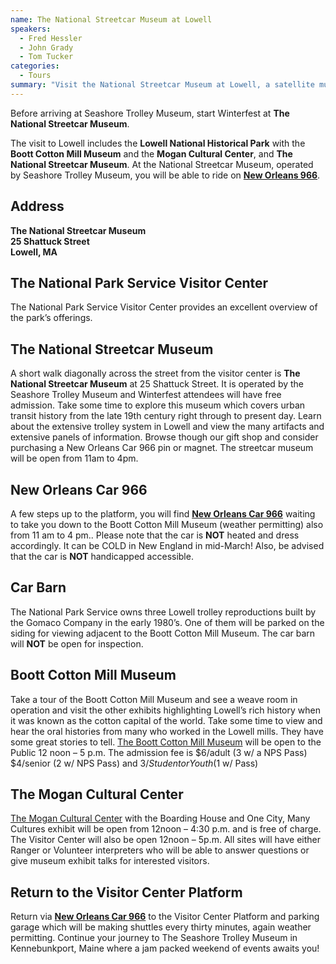```yaml
---
name: The National Streetcar Museum at Lowell
speakers:
  - Fred Hessler
  - John Grady
  - Tom Tucker
categories:
  - Tours
summary: "Visit the National Streetcar Museum at Lowell, a satellite museum of Seashore Trolley Museum, and ride on New Orleans Car 966."
---
```


Before arriving at Seashore Trolley Museum, start Winterfest at **The National Streetcar Museum**.

The visit to Lowell includes the **Lowell National Historical Park** with the **Boott Cotton Mill Museum** and the **Mogan Cultural Center**, and **The National Streetcar Museum**. At the National Streetcar Museum, operated by Seashore Trolley Museum, you will be able to ride on **[New Orleans 966](https://collections.trolleymuseum.org/items/124)**.


## Address
**The National Streetcar Museum**<br />
**25 Shattuck Street**<br />
**Lowell, MA**

## The National Park Service Visitor Center
The National Park Service Visitor Center provides an excellent overview of the park’s offerings.

## The National Streetcar Museum

A short walk diagonally across the street from the visitor center is **The National Streetcar Museum** at 25 Shattuck Street. It is operated by the Seashore Trolley Museum and Winterfest attendees will have free admission. Take some time to explore this museum which covers urban transit history from the late 19th century right through to present day. Learn about the extensive trolley system in Lowell and view the many artifacts and extensive panels of information. Browse though our gift shop and consider purchasing a New Orleans Car 966 pin or magnet. The streetcar museum will be open from 11am to 4pm.

## New Orleans Car 966

A few steps up to the platform, you will find **[New Orleans Car 966](https://collections.trolleymuseum.org/items/124)** waiting to take you down to the Boott Cotton Mill Museum (weather permitting) also from 11 am to 4 pm.. Please note that the car is **NOT** heated and dress accordingly. It can be COLD in New England in mid-March! Also, be advised that the car is **NOT** handicapped accessible.

## Car Barn

The National Park Service owns three Lowell trolley reproductions built by the Gomaco Company in the early 1980’s. One of them will be parked on the siding for viewing adjacent to the Boott Cotton Mill Museum. The car barn will **NOT** be open for inspection.


## Boott Cotton Mill Museum

Take a tour of the Boott Cotton Mill Museum and see a weave room in operation and visit the other exhibits highlighting Lowell’s rich history when it was known as the cotton capital of the world. Take some time to view and hear the oral histories from many who worked in the Lowell mills. They have some great stories to tell.  [The Boott Cotton Mill Museum](https://www.nps.gov/lowe/planyourvisit/boott-cotton-mills-museum.htm) will be open to the Public 12 noon – 5 p.m. The admission fee is $6/adult (3 w/ a NPS Pass) $4/senior (2 w/ NPS Pass) and $3/Student or Youth ($1 w/ Pass)

## The Mogan Cultural Center

[The Mogan Cultural Center](https://www.nps.gov/lowe/planyourvisit/mogan-cultural-center.htm) with the Boarding House and One City, Many Cultures exhibit will be open from 12noon – 4:30 p.m. and is free of charge. The Visitor Center will also be open 12noon – 5p.m. All sites will have either Ranger or Volunteer interpreters who will be able to answer questions or give museum exhibit talks for interested visitors.

## Return to the Visitor Center Platform

Return via **[New Orleans Car 966](https://collections.trolleymuseum.org/items/124)** to the Visitor Center Platform and parking garage which will be making shuttles every thirty minutes, again weather permitting. Continue your journey to The Seashore Trolley Museum in Kennebunkport, Maine where a jam packed weekend of events awaits you!

